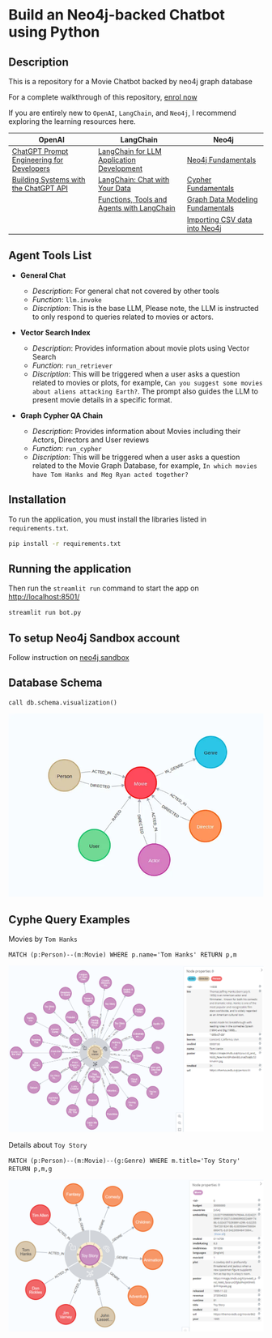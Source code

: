 # Build an Neo4j-backed Chatbot using Python

## Description

This is a repository for a Movie Chatbot backed by neo4j graph database

For a complete walkthrough of this repository, [enrol now](https://graphacademy.neo4j.com/courses/llm-chatbot-python/?ref=github)

If you are entirely new to `OpenAI`, `LangChain`, and `Neo4j`, I recommend exploring the learning resources here.

|OpenAI| LangChain | Neo4j |
|------|-----------|-------|
| [ChatGPT Prompt Engineering for Developers](https://www.deeplearning.ai/short-courses/chatgpt-prompt-engineering-for-developers/)| [LangChain for LLM Application Development](https://www.deeplearning.ai/short-courses/langchain-for-llm-application-development/) | [Neo4j Fundamentals](https://graphacademy.neo4j.com/courses/neo4j-fundamentals/) |
|[Building Systems with the ChatGPT API](https://www.deeplearning.ai/short-courses/building-systems-with-chatgpt/)| [LangChain: Chat with Your Data](https://www.deeplearning.ai/short-courses/langchain-chat-with-your-data/) | [Cypher Fundamentals](https://graphacademy.neo4j.com/courses/cypher-fundamentals/) |
|| [Functions, Tools and Agents with LangChain ](https://www.deeplearning.ai/short-courses/functions-tools-agents-langchain/)| [Graph Data Modeling Fundamentals](https://graphacademy.neo4j.com/courses/modeling-fundamentals/) |
|| | [Importing CSV data into Neo4j](https://graphacademy.neo4j.com/courses/importing-cypher/) |

## Agent Tools List

- **General Chat**
  - *Description*: For general chat not covered by other tools
  - *Function*: `llm.invoke`
  - *Discription*: This is the base LLM, Please note, the LLM is instructed to only respond to queries related to movies or actors.


- **Vector Search Index**
  - *Description*: Provides information about movie plots using Vector Search
  - *Function*: `run_retriever`
  - *Discription*: This will be triggered when a user asks a question related to movies or plots, for example, `Can you suggest some movies about aliens attacking Earth?`. The prompt also guides the LLM to present movie details in a specific format.


- **Graph Cypher QA Chain**
  - *Description*: Provides information about Movies including their Actors, Directors and User reviews
  - *Function*: `run_cypher`
  - *Discription*: This will be triggered when a user asks a question related to the Movie Graph Database, for example, `In which movies have Tom Hanks and Meg Ryan acted together?`

## Installation

To run the application, you must install the libraries listed in `requirements.txt`.
```bash
pip install -r requirements.txt
```
## Running the application

Then run the `streamlit run` command to start the app on [http://localhost:8501/](http://localhost:8501/)

```bash
streamlit run bot.py
```

## To setup Neo4j Sandbox account
Follow instruction on [neo4j sandbox](https://neo4j.com/sandbox/)

## Database Schema

```Cypher
call db.schema.visualization()
```

![Data Model](images/data-model.png)

## Cyphe Query Examples

Movies by `Tom Hanks`
```Cypher
MATCH (p:Person)--(m:Movie) WHERE p.name='Tom Hanks' RETURN p,m 
```

![Movie-Tom-Hanks](images/data-model-tom-hanks.png)

Details about `Toy Story`
```Cypher
MATCH (p:Person)--(m:Movie)--(g:Genre) WHERE m.title='Toy Story' RETURN p,m,g
```
![Movie-Toy-Story](images/data-model-toy-story.png)
